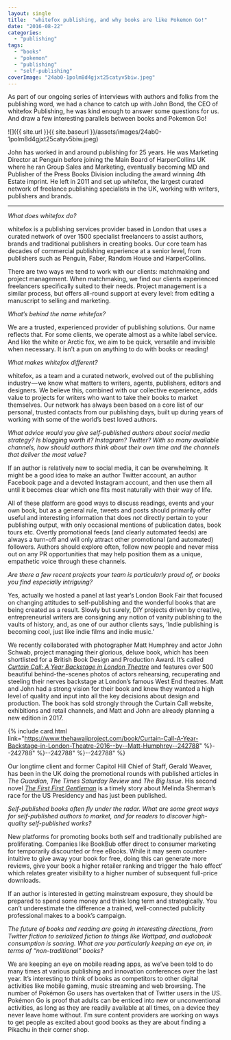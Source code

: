 ```yaml
---
layout: single
title:  "whitefox publishing, and why books are like Pokemon Go!"
date: "2016-08-22"
categories: 
  - "publishing"
tags: 
  - "books"
  - "pokemon"
  - "publishing"
  - "self-publishing"
coverImage: "24ab0-1polm8d4gjxt25catyv5biw.jpeg"
---
```


As part of our ongoing series of interviews with authors and folks from the publishing word, we had a chance to catch up with John Bond, the CEO of whitefox Publishing, he was kind enough to answer some questions for us. And draw a few interesting parallels between books and Pokemon Go!

![]({{ site.url }}{{ site.baseurl }}/assets/images/24ab0-1polm8d4gjxt25catyv5biw.jpeg)

John has worked in and around publishing for 25 years. He was Marketing Director at Penguin before joining the Main Board of HarperCollins UK where he ran Group Sales and Marketing, eventually becoming MD and Publisher of the Press Books Division including the award winning 4th Estate imprint. He left in 2011 and set up whitefox, the largest curated network of freelance publishing specialists in the UK, working with writers, publishers and brands.

* * *

_What does whitefox do?_

whitefox is a publishing services provider based in London that uses a curated network of over 1500 specialist freelancers to assist authors, brands and traditional publishers in creating books. Our core team has decades of commercial publishing experience at a senior level, from publishers such as Penguin, Faber, Random House and HarperCollins.

There are two ways we tend to work with our clients: matchmaking and project management. When matchmaking, we find our clients experienced freelancers specifically suited to their needs. Project management is a similar process, but offers all-round support at every level: from editing a manuscript to selling and marketing.

_What’s behind the name whitefox?_

We are a trusted, experienced provider of publishing solutions. Our name reflects that. For some clients, we operate almost as a white label service. And like the white or Arctic fox, we aim to be quick, versatile and invisible when necessary. It isn’t a pun on anything to do with books or reading!

_What makes whitefox different?_

whitefox, as a team and a curated network, evolved out of the publishing industry — we know what matters to writers, agents, publishers, editors and designers. We believe this, combined with our collective experience, adds value to projects for writers who want to take their books to market themselves. Our network has always been based on a core list of our personal, trusted contacts from our publishing days, built up during years of working with some of the world’s best loved authors.

_What advice would you give self-published authors about social media strategy? Is blogging worth it? Instagram? Twitter? With so many available channels, how should authors think about their own time and the channels that deliver the most value?_

If an author is relatively new to social media, it can be overwhelming. It might be a good idea to make an author Twitter account, an author Facebook page and a devoted Instagram account, and then use them all until it becomes clear which one fits most naturally with their way of life.

All of these platform are good ways to discuss readings, events and your own book, but as a general rule, tweets and posts should primarily offer useful and interesting information that does _not_ directly pertain to your publishing output, with only occasional mentions of publication dates, book tours etc. Overtly promotional feeds (and clearly automated feeds) are always a turn-off and will only attract other promotional (and automated) followers. Authors should explore often, follow new people and never miss out on any PR opportunities that may help position them as a unique, empathetic voice through these channels.

_Are there a few recent projects your team is particularly proud of, or books you find especially intriguing?_

Yes, actually we hosted a panel at last year’s London Book Fair that focused on changing attitudes to self-publishing and the wonderful books that are being created as a result. Slowly but surely, DIY projects driven by creative, entrepreneurial writers are consigning any notion of vanity publishing to the vaults of history, and, as one of our author clients says, ‘Indie publishing is becoming cool, just like indie films and indie music.’

We recently collaborated with photographer Matt Humphrey and actor John Schwab, project managing their glorious, deluxe book, which has been shortlisted for a British Book Design and Production Award. It’s called [_Curtain Call: A Year Backstage in London Theatre_](https://www.curtaincallonline.com/shop/curtain-call-book-2015) and features over 500 beautiful behind-the-scenes photos of actors rehearsing, recuperating and steeling their nerves backstage at London’s famous West End theatres. Matt and John had a strong vision for their book and knew they wanted a high level of quality and input into all the key decisions about design and production. The book has sold strongly through the Curtain Call website, exhibitions and retail channels, and Matt and John are already planning a new edition in 2017.

{% include card.html link="https://www.thehawaiiproject.com/book/Curtain-Call-A-Year-Backstage-in-London-Theatre-2016--by--Matt-Humphrey--242788" %}--242788" %}--242788" %}--242788" %}

Our longtime client and former Capitol Hill Chief of Staff, Gerald Weaver, has been in the UK doing the promotional rounds with published articles in _The Guardian_, _The Times Saturday Review_ and _The Big Issue_. His second novel [_The First First Gentleman_](https://www.amazon.com/First-Gentleman-Gerald-Weaver/dp/0993291759/ref=sr_1_1?ie=UTF8&qid=1470663780&sr=8-1&keywords=the+first+first+gentleman) is a timely story about Melinda Sherman’s race for the US Presidency and has just been published.

_Self-published books often fly under the radar. What are some great ways for self-published authors to market, and for readers to discover high-quality self-published works?_

New platforms for promoting books both self and traditionally published are proliferating. Companies like BookBub offer direct to consumer marketing for temporarily discounted or free eBooks. While it may seem counter-intuitive to give away your book for free, doing this can generate more reviews, give your book a higher retailer ranking and trigger the ‘halo effect’ which relates greater visibility to a higher number of subsequent full-price downloads.

If an author is interested in getting mainstream exposure, they should be prepared to spend some money and think long term and strategically. You can’t underestimate the difference a trained, well-connected publicity professional makes to a book’s campaign.

_The future of books and reading are going in interesting directions, from Twitter fiction to serialized fiction to things like Wattpad, and audiobook consumption is soaring. What are you particularly keeping an eye on, in terms of “non-traditional” books?_

We are keeping an eye on mobile reading apps, as we’ve been told to do many times at various publishing and innovation conferences over the last year. It’s interesting to think of books as competitors to other digital activities like mobile gaming, music streaming and web browsing. The number of Pokémon Go users has overtaken that of Twitter users in the US. Pokémon Go is proof that adults can be enticed into new or unconventional activities, as long as they are readily available at all times, on a device they never leave home without. I’m sure content providers are working on ways to get people as excited about good books as they are about finding a Pikachu in their corner shop.
